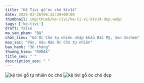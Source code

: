 ```yaml
---
title: "Kệ Tivi gỗ óc chó ktv14"
date: 2025-03-26T06:33:39+00:00
thumbnail: img/thumb/ke-tivi/ke-ti-vi-ktv14-dep.webp
tags: ['ke-tivi']
draft: false
ma_san_pham: "BA"
chat_lieu: "Gỗ Óc Chó tự nhiên nhập khẩu Bắc Mỹ, Sơn Inchem"
mau_sac: "Vân, màu Nâu Óc Chó tự nhiên"
bao_hanh: "36 tháng"
thuong_hieu: "ROMAX"
title_seo: " "
description_seo: " "
---
```

![kệ tivi gỗ tự nhiên óc chó](/img/ke-tivi/ktv14/ke-ti-vi-ktv14-00-15.webp)
![kệ tivi gỗ óc chó đẹp](/img/ke-tivi/ktv14/ke-ti-vi-ktv14-00-16.webp)